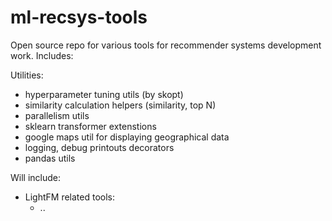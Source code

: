 # ml-recsys-tools

Open source repo for various tools for recommender systems development work.
Includes:

Utilities:
  - hyperparameter tuning utils (by skopt)
  - similarity calculation helpers (similarity, top N)
  - parallelism utils
  - sklearn transformer extenstions
  - google maps util for displaying geographical data
  - logging, debug printouts decorators
  - pandas utils

Will include:
- LightFM related tools:
  - ..
 
 

